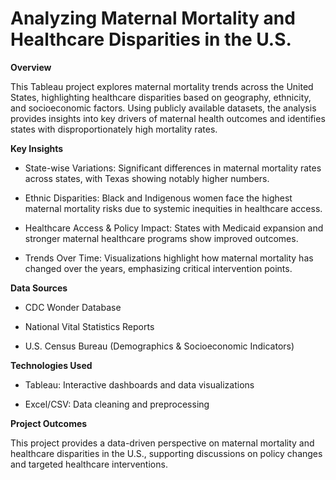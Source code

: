 # Analyzing Maternal Mortality and Healthcare Disparities in the U.S.

**Overview**

This Tableau project explores maternal mortality trends across the United States, highlighting healthcare disparities based on geography, ethnicity, and socioeconomic factors. Using publicly available datasets, the analysis provides insights into key drivers of maternal health outcomes and identifies states with disproportionately high mortality rates.

**Key Insights**

* State-wise Variations: Significant differences in maternal mortality rates across states, with Texas showing notably higher numbers.

* Ethnic Disparities: Black and Indigenous women face the highest maternal mortality risks due to systemic inequities in healthcare access.

* Healthcare Access & Policy Impact: States with Medicaid expansion and stronger maternal healthcare programs show improved outcomes.

* Trends Over Time: Visualizations highlight how maternal mortality has changed over the years, emphasizing critical intervention points.

**Data Sources**

* CDC Wonder Database

* National Vital Statistics Reports

* U.S. Census Bureau (Demographics & Socioeconomic Indicators)

**Technologies Used**

* Tableau: Interactive dashboards and data visualizations

* Excel/CSV: Data cleaning and preprocessing

**Project Outcomes**

This project provides a data-driven perspective on maternal mortality and healthcare disparities in the U.S., supporting discussions on policy changes and targeted healthcare interventions.
